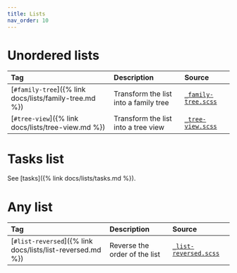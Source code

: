 ```yaml
---
title: Lists
nav_order: 10
---
```


# Unordered lists

| Tag                                                    | Description                           | Source                                                           |
|:-------------------------------------------------------|:--------------------------------------|:-----------------------------------------------------------------|
| [`#family-tree`]({% link docs/lists/family-tree.md %}) | Transform the list into a family tree | [`_family-tree.scss`](https://github.com/ElsaTam/obsidian-fancy-a-story/blob/main/scss/editor/lists/_family-tree.scss) |
| [`#tree-view`]({% link docs/lists/tree-view.md %})     | Transform the list into a tree view   | [`_tree-view.scss`](https://github.com/ElsaTam/obsidian-fancy-a-story/blob/main/scss/editor/lists/_tree-view.scss) |

# Tasks list

See [tasks]({% link docs/lists/tasks.md %}).

# Any list

| Tag                                                    | Description                           | Source                                                           |
|:-------------------------------------------------------|:--------------------------------------|:-----------------------------------------------------------------|
| [`#list-reversed`]({% link docs/lists/list-reversed.md %}) | Reverse the order of the list   | [`_list-reversed.scss`](https://github.com/ElsaTam/obsidian-fancy-a-story/blob/main/scss/editor/lists/_list-reversed.scss) |
